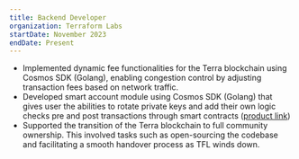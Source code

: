 ```yaml
---
title: Backend Developer
organization: Terraform Labs
startDate: November 2023
endDate: Present
---
```


- Implemented dynamic fee functionalities for the Terra blockchain using Cosmos SDK (Golang), enabling congestion control by adjusting transaction fees based on network traffic.
- Developed smart account module using Cosmos SDK (Golang) that gives user the abilities to rotate private keys and add their own logic checks pre and post transactions through smart contracts ([product link](https://github.com/terra-money/core))
- Supported the transition of the Terra blockchain to full community ownership. This involved tasks such as open-sourcing the codebase and facilitating a smooth handover process as TFL winds down.
